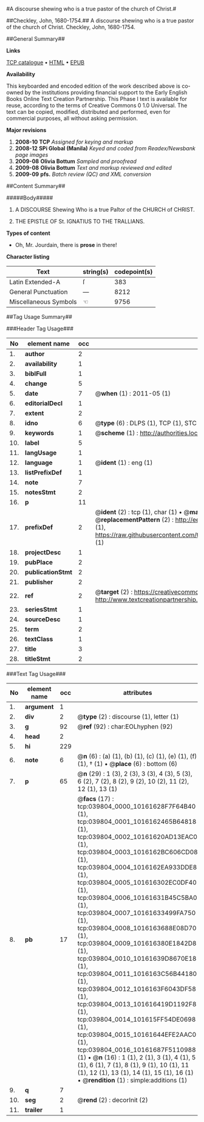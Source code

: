 #A discourse shewing who is a true pastor of the church of Christ.#

##Checkley, John, 1680-1754.##
A discourse shewing who is a true pastor of the church of Christ.
Checkley, John, 1680-1754.

##General Summary##

**Links**

[TCP catalogue](http://www.ota.ox.ac.uk/tcp/)  • 
[HTML](http://tei.it.ox.ac.uk/tcp/Texts-HTML/free/N29/N29941.html)  • 
[EPUB](http://tei.it.ox.ac.uk/tcp/Texts-EPUB/free/N29/N29941.epub)

**Availability**

This keyboarded and encoded edition of the
	       work described above is co-owned by the institutions
	       providing financial support to the Early English Books
	       Online Text Creation Partnership. This Phase I text is
	       available for reuse, according to the terms of Creative
	       Commons 0 1.0 Universal. The text can be copied,
	       modified, distributed and performed, even for
	       commercial purposes, all without asking permission.

**Major revisions**

1. __2008-10__ __TCP__ *Assigned for keying and markup*
1. __2008-12__ __SPi Global (Manila)__ *Keyed and coded from Readex/Newsbank page images*
1. __2009-08__ __Olivia Bottum__ *Sampled and proofread*
1. __2009-08__ __Olivia Bottum__ *Text and markup reviewed and edited*
1. __2009-09__ __pfs.__ *Batch review (QC) and XML conversion*

##Content Summary##

#####Body#####

1. A DISCOURSE Shewing Who is a true Paſtor of the CHURCH of CHRIST.

1. THE EPISTLE OF St. IGNATIUS TO THE TRALLIANS.

**Types of content**

  * Oh, Mr. Jourdain, there is **prose** in there!

**Character listing**


|Text|string(s)|codepoint(s)|
|---|---|---|
|Latin Extended-A|ſ|383|
|General Punctuation|—|8212|
|Miscellaneous Symbols|☜|9756|

##Tag Usage Summary##

###Header Tag Usage###

|No|element name|occ|attributes|
|---|---|---|---|
|1.|__author__|2||
|2.|__availability__|1||
|3.|__biblFull__|1||
|4.|__change__|5||
|5.|__date__|7| @__when__ (1) : 2011-05 (1)|
|6.|__editorialDecl__|1||
|7.|__extent__|2||
|8.|__idno__|6| @__type__ (6) : DLPS (1), TCP (1), STC (1), NOTIS (1), IMAGE-SET (1), EVANS-CITATION (1)|
|9.|__keywords__|1| @__scheme__ (1) : http://authorities.loc.gov/ (1)|
|10.|__label__|5||
|11.|__langUsage__|1||
|12.|__language__|1| @__ident__ (1) : eng (1)|
|13.|__listPrefixDef__|1||
|14.|__note__|7||
|15.|__notesStmt__|2||
|16.|__p__|11||
|17.|__prefixDef__|2| @__ident__ (2) : tcp (1), char (1)  •  @__matchPattern__ (2) : ([0-9\-]+):([0-9IVX]+) (1), (.+) (1)  •  @__replacementPattern__ (2) : http://eebo.chadwyck.com/downloadtiff?vid=$1&page=$2 (1), https://raw.githubusercontent.com/textcreationpartnership/Texts/master/tcpchars.xml#$1 (1)|
|18.|__projectDesc__|1||
|19.|__pubPlace__|2||
|20.|__publicationStmt__|2||
|21.|__publisher__|2||
|22.|__ref__|2| @__target__ (2) : https://creativecommons.org/publicdomain/zero/1.0/ (1), http://www.textcreationpartnership.org/docs/. (1)|
|23.|__seriesStmt__|1||
|24.|__sourceDesc__|1||
|25.|__term__|2||
|26.|__textClass__|1||
|27.|__title__|3||
|28.|__titleStmt__|2||


###Text Tag Usage###

|No|element name|occ|attributes|
|---|---|---|---|
|1.|__argument__|1||
|2.|__div__|2| @__type__ (2) : discourse (1), letter (1)|
|3.|__g__|92| @__ref__ (92) : char:EOLhyphen (92)|
|4.|__head__|2||
|5.|__hi__|229||
|6.|__note__|6| @__n__ (6) : (a) (1), (b) (1), (c) (1), (e) (1), (f) (1), † (1)  •  @__place__ (6) : bottom (6)|
|7.|__p__|65| @__n__ (29) : 1 (3), 2 (3), 3 (3), 4 (3), 5 (3), 6 (2), 7 (2), 8 (2), 9 (2), 10 (2), 11 (2), 12 (1), 13 (1)|
|8.|__pb__|17| @__facs__ (17) : tcp:039804_0000_10161628F7F64B40 (1), tcp:039804_0001_1016162465B64818 (1), tcp:039804_0002_10161620AD13EAC0 (1), tcp:039804_0003_1016162BC606CD08 (1), tcp:039804_0004_1016162EA933DDE8 (1), tcp:039804_0005_101616302EC0DF40 (1), tcp:039804_0006_10161631B45C5BA0 (1), tcp:039804_0007_10161633499FA750 (1), tcp:039804_0008_1016163688E08D70 (1), tcp:039804_0009_101616380E1842D8 (1), tcp:039804_0010_10161639D8670E18 (1), tcp:039804_0011_1016163C56B44180 (1), tcp:039804_0012_1016163F6043DF58 (1), tcp:039804_0013_101616419D1192F8 (1), tcp:039804_0014_101615FF54DE0698 (1), tcp:039804_0015_10161644EFE2AAC0 (1), tcp:039804_0016_10161687F5110988 (1)  •  @__n__ (16) : 1 (1), 2 (1), 3 (1), 4 (1), 5 (1), 6 (1), 7 (1), 8 (1), 9 (1), 10 (1), 11 (1), 12 (1), 13 (1), 14 (1), 15 (1), 16 (1)  •  @__rendition__ (1) : simple:additions (1)|
|9.|__q__|7||
|10.|__seg__|2| @__rend__ (2) : decorInit (2)|
|11.|__trailer__|1||
